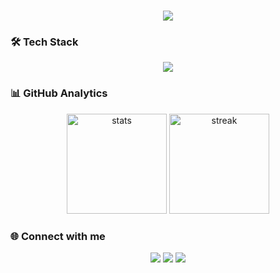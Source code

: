 
 <h1 align="center">
  <img src="https://readme-typing-svg.herokuapp.com/?font=Righteous&size=35&center=true&vCenter=true&width=500&height=70&duration=4000&lines=👋+Hi+welcome+I'm+Radwane+El+Falki!;" />
</h1>

### 🛠️ Tech Stack
<p align="center">
  <img src="https://skillicons.dev/icons?i=react,nextjs,nodejs,express,mongodb,postgres,tailwind,materialui,aws,git,github" />
</p>

### 📊 GitHub Analytics
<p align="center">
  <img src="https://github-readme-stats.vercel.app/api?username=userredwane&show_icons=true&theme=radical" alt="stats" height="160"/>
 <r>
  <img src="https://github-readme-streak-stats.herokuapp.com/?user=userredwane&theme=radical" alt="streak" height="160"/>
</p>
  
### 🌐 Connect with me
<p align="center">
  <a href="https://linkedin.com/in/tonprofil" target="_blank"><img src="https://img.shields.io/badge/-LinkedIn-blue?style=for-the-badge&logo=linkedin"></a>
  <a href="mailto:tonemail@gmail.com"><img src="https://img.shields.io/badge/-Gmail-red?style=for-the-badge&logo=gmail&logoColor=white"></a>
  <a href="https://tonportfolio.com"><img src="https://img.shields.io/badge/-Portfolio-black?style=for-the-badge&logo=vercel&logoColor=white"></a>
</p>

